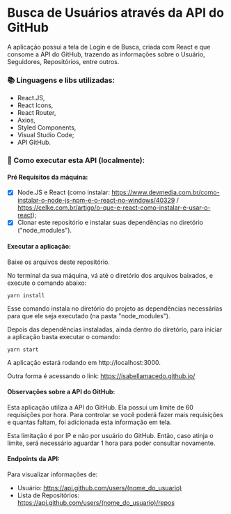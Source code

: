 # Busca de Usuários através da API do GitHub

A aplicação possui a tela de Login e de Busca, criada com React e que consome a API do GitHub, trazendo as informações sobre o Usuário, Seguidores, Repositórios, entre outros.

### :books: Linguagens e libs utilizadas:

- React.JS,
- React Icons,
- React Router,
- Axios,
- Styled Components,
- Visual Studio Code;
- API GitHub.

### :pushpin: Como executar esta API (localmente):

#### Pré Requisitos da máquina:

- [x] Node.JS e React (como instalar: https://www.devmedia.com.br/como-instalar-o-node-js-npm-e-o-react-no-windows/40329 / https://celke.com.br/artigo/o-que-e-react-como-instalar-e-usar-o-react);
- [x] Clonar este repositório e instalar suas dependências no diretório ("node_modules").

#### Executar a aplicação:

Baixe os arquivos deste repositório.

No terminal da sua máquina, vá até o diretório dos arquivos baixados, e execute o comando abaixo:

```
yarn install
```

Esse comando instala no diretório do projeto as dependências necessárias para que ele seja executado (na pasta "node_modules").

Depois das dependências instaladas, ainda dentro do diretório, para iniciar a aplicação basta executar o comando:

```
yarn start
```

A aplicação estará rodando em http://localhost:3000.

Outra forma é acessando o link: https://isabellamacedo.github.io/

#### Observações sobre a API do GitHub:

Esta aplicação utiliza a API do GitHub. Ela possui um limite de 60 requisições por hora. Para controlar se você poderá fazer mais requisições e quantas faltam, foi adicionada esta informação em tela.



Esta limitação é por IP e não por usuário do GitHub. Então, caso atinja o limite, será necessário aguardar 1 hora para poder consultar novamente.

#### Endpoints da API:

Para visualizar informações de:

- Usuário: https://api.github.com/users/(nome_do_usuario)
- Lista de Repositórios: https://api.github.com/users/(nome_do_usuario)/repos

